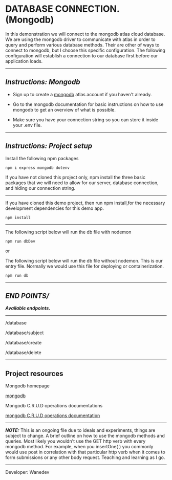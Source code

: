 # DATABASE CONNECTION. (Mongodb)

In this demonstration we will connect to the mongodb atlas cloud database. We are using the mongodb driver to communicate with atlas in order to query and perform various database methods. Their are other of ways to connect to mongodb, but I choose this specific configuration. The following configuration will establish a connection to our database first before our application loads. 

---

## ___Instructions: Mongodb___

- Sign up to create a [mongodb](https://www.mongodb.com/cloud/atlas/register) atlas account if you haven't already. 

- Go to the mongodb documentation for basic instructions on how to use mongodb to get an overview of what is possible. 

- Make sure you have your connection string so you can store it inside your .env file.

---

## ___Instructions: Project setup___

Install the following npm packages
```
npm i express mongodb dotenv

```

If you have not cloned this project only, npm install the three basic packages that we will need to allow for our server, database connection, and hiding our connection string. 

---

If you have cloned this demo project, then run npm install,for the necessary development dependencies for this demo app. 
```
npm install
```
---





The following script below will run the db file with nodemon
```
npm run dbDev
```

or

The following script below will run the db file without nodemon. This is our entry file. Normally we would use this file for deploying or containerization.
```
npm run db
```

---

## ___END POINTS/___

___Available endpoints.___

---

/database

/database/subject

/database/create

/database/delete

---

## **Project resources**

Mongodb homepage

[mongodb](https://www.mongodb.com)

Mongodb C.R.U.D operations documentations

[mongodb C.R.U.D operations documentation](https://www.mongodb.com/docs/manual/crud/)

---
___**NOTE:**___
This is an ongoing file due to ideals and experiments, things are subject to change. A brief outline on how to use the mongodb methods and queries. Most likely you wouldn't use the GET http verb with every mongodb method.  For example, when you insertOne( ) you commonly would use post in correlation with that particular http verb when it comes to form submissions or any other body request. Teaching and learning as I go. 

---

Developer: Wanedev
